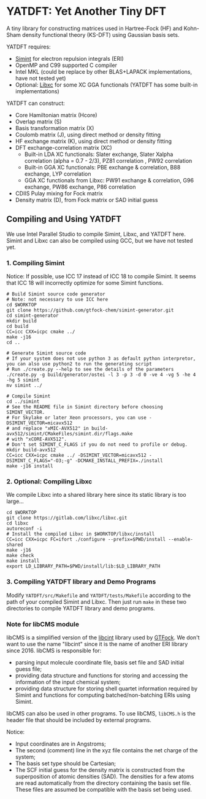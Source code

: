 # YATDFT: Yet Another Tiny DFT

A tiny library for constructing matrices used in Hartree-Fock (HF) and Kohn-Sham density functional theory (KS-DFT) using Gaussian basis sets. 

YATDFT requires:

* [Simint](https://github.com/simint-chem/simint-generator) for electron repulsion integrals (ERI)
* OpenMP and C99 supported C compiler
* Intel MKL (could be replace by other BLAS+LAPACK implementations, have not tested yet)
* Optional: [Libxc](https://gitlab.com/libxc/libxc) for some XC GGA functionals (YATDFT has some built-in implementations)

YATDFT can construct:

* Core Hamiltonian matrix (Hcore)
* Overlap matrix (S)
* Basis transformation matrix (X)
* Coulomb matrix (J), using direct method or density fitting
* HF exchange matrix (K), using direct method or density fitting
* DFT exchange-correlation matrix (XC)
  * Built-in LDA XC functionals: Slater exchange, Slater Xalpha correlation (alpha = 0.7 - 2/3), PZ81 correlation , PW92 correlation  
  * Built-in GGA XC functionals: PBE exchange & correlation, B88 exchange, LYP correlation
  * GGA XC functionals from Libxc: PW91 exchange & correlation, G96 exchange, PW86 exchange, P86 correlation
* CDIIS Pulay mixing for Fock matrix
* Density matrix (D), from Fock matrix or SAD initial guess

## Compiling and Using YATDFT 

We use Intel Parallel Studio to compile Simint, Libxc, and YATDFT here. Simint and Libxc can also be compiled using GCC, but we have not tested yet. 

### 1. Compiling Simint

Notice: If possible, use ICC 17 instead of ICC 18 to compile Simint. It seems that ICC 18 will incorrectly optimize for some Simint functions. 

```shell
# Build Simint source code generator
# Note: not necessary to use ICC here
cd $WORKTOP
git clone https://github.com/gtfock-chem/simint-generator.git
cd simint-generator
mkdir build
cd build
CC=icc CXX=icpc cmake ../
make -j16
cd ..

# Generate Simint source code
# If your system does not use python 3 as default python interpretor, you can also use python2 to run the generating script
# Run ./create.py --help to see the details of the parameters
./create.py -g build/generator/ostei -l 3 -p 3 -d 0 -ve 4 -vg 5 -he 4 -hg 5 simint
mv simint ../

# Compile Simint
cd ../simint
# See the README file in Simint directory before choosing SIMINT_VECTOR. 
# For Skylake or later Xeon processors, you can use -DSIMINT_VECTOR=micavx512 
# and replace "xMIC-AVX512" in build-avx512/simint/CMakeFiles/simint.dir/flags.make 
# with "xCORE-AVX512".
# Don't set SIMINT_C_FLAGS if you do not need to profile or debug.
mkdir build-avx512   
CC=icc CXX=icpc cmake ../ -DSIMINT_VECTOR=micavx512 -DSIMINT_C_FLAGS="-O3;-g" -DCMAKE_INSTALL_PREFIX=./install
make -j16 install
```

### 2. Optional: Compiling Libxc

We compile Libxc into a shared library here since its static library is too large...

```shell
cd $WORKTOP
git clone https://gitlab.com/libxc/libxc.git
cd libxc
autoreconf -i
# Install the compiled Libxc in $WORKTOP/libxc/install
CC=icc CXX=icpc FC=ifort ./configure --prefix=$PWD/install --enable-shared
make -j16 
make check
make install
export LD_LIBRARY_PATH=$PWD/install/lib:$LD_LIBRARY_PATH
```

### 3. Compiling YATDFT library and Demo Programs

Modify `YATDFT/src/Makefile` and `YATDFT/tests/Makefile` according to the path of your compiled Simint and Libxc. Then just run `make` in these two directories to compile YATDFT library and demo programs. 

### Note for libCMS module

libCMS is a simplified version of the [libcint](https://github.com/gtfock-chem/libcint) library used by [GTFock](https://github.com/gtfock-chem/gtfock). We don't want to use the name "libcint" since it is the name of another ERI library since 2016. libCMS is responsible for:

* parsing input molecule coordinate file, basis set file and SAD initial guess file;
* providing data structure and functions for storing and accessing the information of the input chemical system;
* providing data structure for storing shell quartet information required by Simint and functions for computing batched/non-batching ERIs using Simint.

libCMS can also be used in other programs. To use libCMS, `libCMS.h` is the header file that should be included by external programs. 


Notice:

* Input coordinates are in Angstroms;
* The second (comment) line in the xyz file contains the net charge of the system;
* The basis set type should be Cartesian;
* The SCF initial guess for the density matrix is constructed from the superposition of atomic densities (SAD).  The densities for a few atoms are read automatically from the directory containing the basis set file.  These files are assumed be compatible with the basis set being used.

